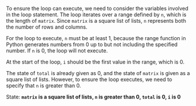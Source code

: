 To ensure the loop can execute, we need to consider the variables involved in the loop statement. The loop iterates over a range defined by `n`, which is the length of `matrix`. Since `matrix` is a square list of lists, `n` represents both the number of rows and columns.

For the loop to execute, `n` must be at least 1, because the range function in Python generates numbers from 0 up to but not including the specified number. If `n` is 0, the loop will not execute.

At the start of the loop, `i` should be the first value in the range, which is 0.

The state of `total` is already given as 0, and the state of `matrix` is given as a square list of lists. However, to ensure the loop executes, we need to specify that `n` is greater than 0.

State: **`matrix` is a square list of lists, `n` is greater than 0, `total` is 0, `i` is 0**